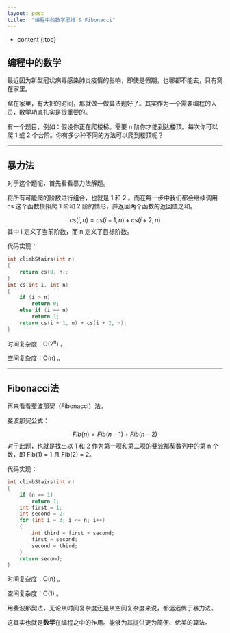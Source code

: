 ```yaml
---
layout: post
title:  "编程中的数学思维 & Fibonacci"
---
```


* content
{:toc}

## 编程中的数学

最近因为新型冠状病毒感染肺炎疫情的影响，即使是假期，也哪都不能去，只有窝在家里。

窝在家里，有大把的时间，那就做一做算法题好了。其实作为一个需要编程的人员，数学功底扎实是很重要的。

有一个题目，例如：假设你正在爬楼梯。需要 n 阶你才能到达楼顶。每次你可以爬 1 或 2 个台阶。你有多少种不同的方法可以爬到楼顶呢？

---

## 暴力法

对于这个题呢，首先看看暴力法解题。

将所有可能爬的阶数进行组合，也就是 1 和 2 。而在每一步中我们都会继续调用 cs 这个函数模拟爬 1 阶和 2 阶的情形，并返回两个函数的返回值之和。

$$
cs(i, n) = cs(i + 1, n) + cs(i + 2, n)
$$
其中 i 定义了当前阶数，而 n 定义了目标阶数。

代码实现：

```c++
int climbStairs(int n) 
{
    return cs(0, n);
}
int cs(int i, int n)
{
    if (i > n)
        return 0;
    else if (i == n)
        return 1;
    return cs(i + 1, n) + cs(i + 2, n);
}
```

时间复杂度：O(2<sup>n</sup>) 。

空间复杂度：O(n) 。

---

## Fibonacci法

再来看看斐波那契（Fibonacci）法。

斐波那契公式：

$$
Fib(n) = Fib(n − 1) + Fib(n − 2)
$$
对于此题，也就是找出以 1 和 2 作为第一项和第二项的斐波那契数列中的第 n 个数，即 Fib(1) = 1 且 Fib(2) = 2。

代码实现：

```c++
int climbStairs(int n) 
{
    if (n == 1) 
        return 1;
    int first = 1;
    int second = 2;
    for (int i = 3; i <= n; i++) 
    {
        int third = first + second;
        first = second;
        second = third;
    }
    return second;
}
```

时间复杂度：O(n) 。

空间复杂度：O(1) 。

用斐波那契法，无论从时间复杂度还是从空间复杂度来说，都远远优于暴力法。

这其实也就是**数学**在编程之中的作用。能够为其提供更为简便、优美的算法。